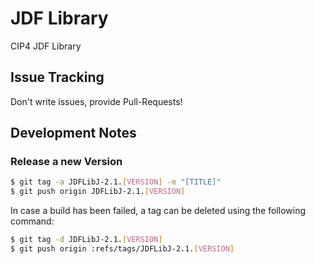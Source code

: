 # JDF Library
CIP4 JDF Library

## Issue Tracking
Don't write issues, provide Pull-Requests!

## Development Notes
### Release a new Version

```bash
$ git tag -a JDFLibJ-2.1.[VERSION] -m "[TITLE]"
$ git push origin JDFLibJ-2.1.[VERSION]
```

In case a build has been failed, a tag can be deleted using the following command:
```bash
$ git tag -d JDFLibJ-2.1.[VERSION]
$ git push origin :refs/tags/JDFLibJ-2.1.[VERSION]
```
